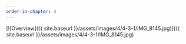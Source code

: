 ```yaml
---
order-in-chapter: 4
---
```


[![Overview]({{ site.baseurl }}/assets/images/4/4-3-1/IMG_8145.jpg)]({{
site.baseurl }}/assets/images/4/4-3-1/IMG_8145.jpg)
